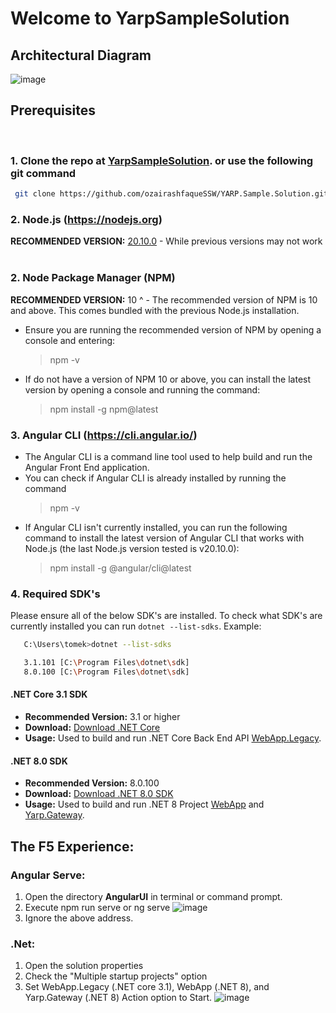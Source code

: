 # Welcome to YarpSampleSolution
## Architectural Diagram
![image](https://github.com/ozairashfaqueSSW/YARP.Sample.Solution/assets/96504411/c5fa6870-dbd9-4c9a-b349-4895bd4a09e7)

## Prerequisites
&nbsp;
### 1. Clone the repo at [YarpSampleSolution](https://github.com/ozairashfaqueSSW/YarpSampleSolution). or use the following git command
 ```bash
  git clone https://github.com/ozairashfaqueSSW/YARP.Sample.Solution.git
  ```
### 2. Node.js (https://nodejs.org)
**RECOMMENDED VERSION:** [20.10.0](https://nodejs.org/en/download) - While previous versions may not work 
&nbsp;
### 2. Node Package Manager (NPM)
**RECOMMENDED VERSION:** 10 ^ - The recommended version of NPM is 10 and above. This comes bundled with the previous Node.js installation.
- Ensure you are running the recommended version of NPM by opening a console and entering:
  > npm -v
- If do not have a version of NPM 10 or above, you can install the latest version by opening a console and running the command:

  > npm install -g npm@latest
&nbsp;
### 3. Angular CLI (https://cli.angular.io/)
- The Angular CLI is a command line tool used to help build and run the Angular Front End application.
- You can check if Angular CLI is already installed by running the command
  > npm -v
- If Angular CLI isn't currently installed, you can run the following command to install the latest version of Angular CLI that works with Node.js (the last Node.js version tested is v20.10.0):
  > npm install -g @angular/cli@latest
&nbsp;
### 4. Required SDK's
Please ensure all of the below SDK's are installed.
To check what SDK's are currently installed you can run `dotnet --list-sdks`.
Example:

```bash
   C:\Users\tomek>dotnet --list-sdks

   3.1.101 [C:\Program Files\dotnet\sdk]
   8.0.100 [C:\Program Files\dotnet\sdk]
```
#### .NET Core 3.1 SDK

- **Recommended Version:** 3.1 or higher
- **Download:** [Download .NET Core](https://dotnet.microsoft.com/en-us/download/dotnet)
- **Usage:** Used to build and run .NET Core Back End API  [WebApp.Legacy](https://github.com/ozairashfaqueSSW/YARP.Sample.Solution/tree/master/src/WebApp.Legacy).

#### .NET 8.0 SDK

- **Recommended Version:** 8.0.100
- **Download:** [Download .NET 8.0 SDK](https://dotnet.microsoft.com/en-us/download/dotnet)
- **Usage:** Used to build and run .NET 8 Project [WebApp](https://github.com/ozairashfaqueSSW/YARP.Sample.Solution/tree/master/src/WebApp) and [Yarp.Gateway](https://github.com/ozairashfaqueSSW/YARP.Sample.Solution/tree/master/src/Yarp.Gateway).

## The F5 Experience:
### Angular Serve:
1. Open the directory **AngularUI** in terminal or command prompt.
2. Execute npm run serve or ng serve
   ![image](https://github.com/ozairashfaqueSSW/YARP.Sample.Solution/assets/96504411/051c5867-1bcc-4b5d-ac01-38fc660a7945)
3. Ignore the above address.
   
### .Net:
1. Open the solution properties
2. Check the "Multiple startup projects" option
3. Set WebApp.Legacy (.NET core 3.1), WebApp (.NET 8), and Yarp.Gateway (.NET 8) Action option to Start.
   ![image](https://github.com/ozairashfaqueSSW/YARP.Sample.Solution/assets/96504411/1b0c3be6-e62d-41c7-b881-4742f288bb7b)



